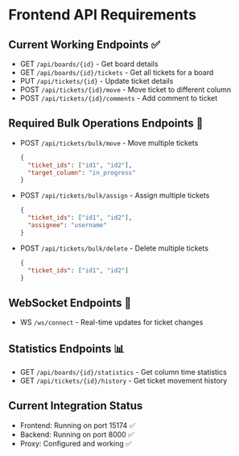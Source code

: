 # Frontend API Requirements

## Current Working Endpoints ✅

- GET `/api/boards/{id}` - Get board details
- GET `/api/boards/{id}/tickets` - Get all tickets for a board
- PUT `/api/tickets/{id}` - Update ticket details
- POST `/api/tickets/{id}/move` - Move ticket to different column
- POST `/api/tickets/{id}/comments` - Add comment to ticket

## Required Bulk Operations Endpoints 🔄

- POST `/api/tickets/bulk/move` - Move multiple tickets

  ```json
  {
    "ticket_ids": ["id1", "id2"],
    "target_column": "in_progress"
  }
  ```

- POST `/api/tickets/bulk/assign` - Assign multiple tickets

  ```json
  {
    "ticket_ids": ["id1", "id2"],
    "assignee": "username"
  }
  ```

- POST `/api/tickets/bulk/delete` - Delete multiple tickets

  ```json
  {
    "ticket_ids": ["id1", "id2"]
  }
  ```

## WebSocket Endpoints 🔌

- WS `/ws/connect` - Real-time updates for ticket changes

## Statistics Endpoints 📊

- GET `/api/boards/{id}/statistics` - Get column time statistics
- GET `/api/tickets/{id}/history` - Get ticket movement history

## Current Integration Status

- Frontend: Running on port 15174 ✅
- Backend: Running on port 8000 ✅
- Proxy: Configured and working ✅

